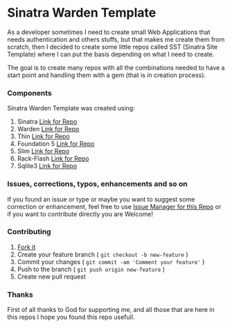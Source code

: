 Sinatra Warden Template
=======================

As a developer sometimes I need to create small Web Applications that needs
authentication and others stuffs, but that makes me create them from
scratch, then I decided to create some little repos called SST (Sinatra Site
Template) where I can put the basis depending on what I need to create.

The goal is to create many repos with all the combinations needed to have a
start point and handling them with a gem (that is in creation process).



### Components

Sinatra Warden Template was created using:

1. Sinatra      [Link for Repo](https://github.com/sinatra/sinatra/)
2. Warden       [Link for Repo](https://github.com/hassox/warden)
3. Thin         [Link for Repo](https://github.com/macournoyer/thin) 
4. Foundation 5 [Link for Repo](https://github.com/zurb/foundation)
5. Slim         [Link for Repo](https://github.com/slim-template/slim)
6. Rack-Flash   [Link for Repo](https://github.com/nakajima/rack-flash)
7. Sqlite3      [Link for
   Repo](https://github.com/sparklemotion/sqlite3-ruby)



### Issues, corrections, typos, enhancements and so on

If you found an issue or type or maybe you want to suggest some correction or
enhancement, feel free to use [Issue Manager for this
Repo](https://github.com/erikwco/sinatra-warden-template/issues) or if you want
to contribute directly you are Welcome!



### Contributing

1. [Fork it](https://github.com/erikwco/sinatra-warden-template/fork)
2. Create your feature branch ( `git checkout -b new-feature` )
3. Commit your changes ( `git commit -am 'Comment your feature'` )
4. Push to the branch ( `git push origin new-feature` )
5. Create new pull request 


### Thanks 

First of all thanks to God for supporting me, and all those that are here in
this repos I hope you found this repo usefull. 


